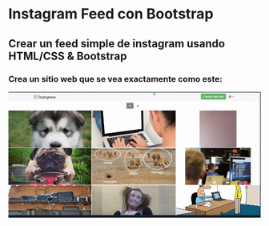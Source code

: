 # Instagram Feed con Bootstrap
## Crear un feed simple de instagram usando HTML/CSS & Bootstrap

### Crea un sitio web que se vea exactamente como este: 

![sitelikethis](images/md/instagram_feed_bootstrap_grid.png)